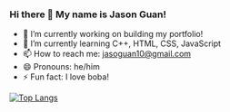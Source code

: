 ### Hi there 👋 My name is Jason Guan!

- 🔭 I’m currently working on building my portfolio!
- 🌱 I’m currently learning C++, HTML, CSS, JavaScript
- 📫 How to reach me: jasoguan10@gmail.com
- 😄 Pronouns: he/him
- ⚡ Fun fact: I love boba!

[![Top Langs](https://github-readme-stats.vercel.app/api/top-langs/?username=Jguan10)](https://github.com/anuraghazra/github-readme-stats)
